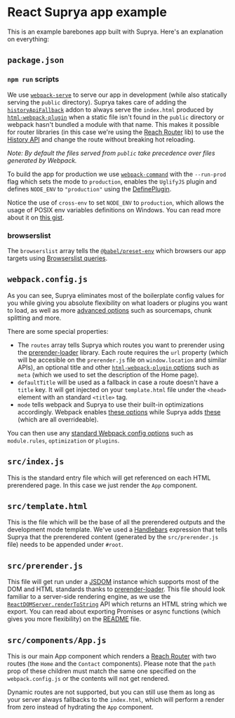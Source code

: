 # React Suprya app example

This is an example barebones app built with Suprya. Here's an explanation on everything:

## `package.json`

### `npm run` scripts

We use [`webpack-serve`](https://github.com/webpack-contrib/webpack-serve) to serve our app in development (while also statically serving the `public` directory). Suprya takes care of adding the [`historyApiFallback`](https://github.com/webpack-contrib/webpack-serve#add-on-features) addon to always serve the `index.html` produced by [`html-webpack-plugin`](https://github.com/jantimon/html-webpack-plugin) when a static file isn't found in the `public` directory or webpack hasn't bundled a module with that name. This makes it possible for router libraries (in this case we're using the [Reach Router](https://reach.tech/router) lib) to use the [History API](https://developer.mozilla.org/en-US/docs/Web/API/History) and change the route without breaking hot reloading.

_Note: By default the files served from `public` take precedence over files generated by Webpack._

To build the app for production we use [`webpack-command`](https://github.com/webpack-contrib/webpack-command) with the `--run-prod` flag which sets the mode to `production`, enables the `UglifyJS` plugin and defines `NODE_ENV` to `"production"` using the [DefinePlugin](https://webpack.js.org/plugins/define-plugin/).

Notice the use of `cross-env` to set `NODE_ENV` to `production`, which allows the usage of POSIX env variables definitions on Windows. You can read more about it on [this gist](https://gist.github.com/hugmanrique/8e71844cf20f5f49ff856137b723a7ae).

### browserslist

The `browserslist` array tells the [`@babel/preset-env`](https://new.babeljs.io/docs/en/next/babel-preset-env.html) which browsers our app targets using [Browserslist queries](https://github.com/browserslist/browserslist#queries).

## `webpack.config.js`

As you can see, Suprya eliminates most of the boilerplate config values for you while giving you absolute flexibility on what loaders or plugins you want to load, as well as more [advanced options](https://webpack.js.org/configuration/) such as sourcemaps, chunk splitting and more.

There are some special properties:

- The `routes` array tells Suprya which routes you want to prerender using the [prerender-loader](https://github.com/GoogleChromeLabs/prerender-loader) library. Each route requires the `url` property (which will be accesible on the `prerender.js` file on `window.location` and similar APIs), an optional title and other [`html-webpack-plugin` options](https://github.com/jantimon/html-webpack-plugin#options) such as `meta` (which we used to set the description of the Home page).
- `defaultTitle` will be used as a fallback in case a route doesn't have a `title` key. It will get injected on your `template.html` file under the `<head>` element with an standard `<title>` tag.
- `mode` tells webpack and Suprya to use their built-in optimizations accordingly. Webpack enables [these options](https://webpack.js.org/concepts/mode/) while Suprya adds [these](../../README.md#-opinionated-webpack-options) (which are all overrideable).

You can then use any [standard Webpack config options](https://webpack.js.org/configuration/) such as `module.rules`, `optimization` or `plugins`.

## `src/index.js`

This is the standard entry file which will get referenced on each HTML prerendered page. In this case we just render the `App` component.

## `src/template.html`

This is the file which will be the base of all the prerendered outputs and the development mode template. We've used a [Handlebars](https://handlebarsjs.com/) expression that tells Suprya that the prerendered content (generated by the `src/prerender.js` file) needs to be appended under `#root`.

## `src/prerender.js`

This file will get run under a [JSDOM](https://github.com/jsdom/jsdom) instance which supports most of the DOM and HTML standards thanks to [prerender-loader](https://github.com/GoogleChromeLabs/prerender-loader/). This file should look familiar to a server-side rendering engine, as we use the [`ReactDOMServer.renderToString`](https://reactjs.org/docs/react-dom-server.html#rendertostring) API which returns an HTML string which we export. You can read about exporting Promises or async functions (which gives you more flexibility) on the [README](../../README.md) file.

## `src/components/App.js`

This is our main App component which renders a [Reach Router](https://reach.tech/router) with two routes (the `Home` and the `Contact` components). Please note that the `path` prop of these children must match the same one specified on the `webpack.config.js` or the contents will not get rendered.

Dynamic routes are not supported, but you can still use them as long as your server always fallbacks to the `index.html`, which will perform a render from zero instead of hydrating the `App` component.